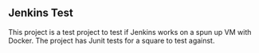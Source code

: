 ## Jenkins Test
This project is a test project to test if Jenkins works on a spun up VM with Docker.
The project has Junit tests for a square to test against.